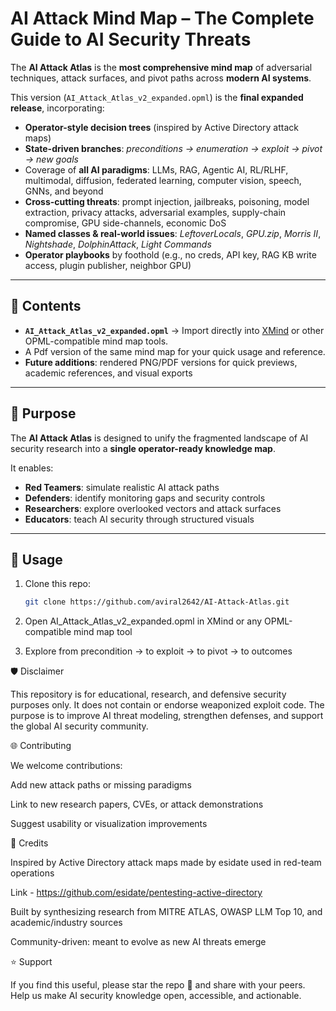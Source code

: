 # AI Attack Mind Map – The Complete Guide to AI Security Threats

The **AI Attack Atlas** is the **most comprehensive mind map** of adversarial techniques, attack surfaces, and pivot paths across **modern AI systems**.

This version (`AI_Attack_Atlas_v2_expanded.opml`) is the **final expanded release**, incorporating:
- **Operator-style decision trees** (inspired by Active Directory attack maps)
- **State-driven branches**: *preconditions → enumeration → exploit → pivot → new goals*
- Coverage of **all AI paradigms**: LLMs, RAG, Agentic AI, RL/RLHF, multimodal, diffusion, federated learning, computer vision, speech, GNNs, and beyond
- **Cross-cutting threats**: prompt injection, jailbreaks, poisoning, model extraction, privacy attacks, adversarial examples, supply-chain compromise, GPU side-channels, economic DoS
- **Named classes & real-world issues**: *LeftoverLocals*, *GPU.zip*, *Morris II*, *Nightshade*, *DolphinAttack*, *Light Commands*
- **Operator playbooks** by foothold (e.g., no creds, API key, RAG KB write access, plugin publisher, neighbor GPU)

---

## 📂 Contents
- **`AI_Attack_Atlas_v2_expanded.opml`** → Import directly into [XMind](https://xmind.app/) or other OPML-compatible mind map tools.
- A Pdf version of the same mind map for your quick usage and reference.   
- **Future additions**: rendered PNG/PDF versions for quick previews, academic references, and visual exports  

---

## 🎯 Purpose
The **AI Attack Atlas** is designed to unify the fragmented landscape of AI security research into a **single operator-ready knowledge map**.  

It enables:
- **Red Teamers**: simulate realistic AI attack paths  
- **Defenders**: identify monitoring gaps and security controls  
- **Researchers**: explore overlooked vectors and attack surfaces  
- **Educators**: teach AI security through structured visuals  

---

## 🚀 Usage
1. Clone this repo:
   ```bash
   git clone https://github.com/aviral2642/AI-Attack-Atlas.git

2. Open AI_Attack_Atlas_v2_expanded.opml in XMind or any OPML-compatible mind map tool

3. Explore from precondition → to exploit → to pivot → to outcomes

🛡️ Disclaimer

This repository is for educational, research, and defensive security purposes only.
It does not contain or endorse weaponized exploit code.
The purpose is to improve AI threat modeling, strengthen defenses, and support the global AI security community.

🌐 Contributing

We welcome contributions:

Add new attack paths or missing paradigms

Link to new research papers, CVEs, or attack demonstrations

Suggest usability or visualization improvements

📣 Credits

Inspired by Active Directory attack maps made by esidate used in red-team operations 

Link - https://github.com/esidate/pentesting-active-directory

Built by synthesizing research from MITRE ATLAS, OWASP LLM Top 10, and academic/industry sources

Community-driven: meant to evolve as new AI threats emerge

⭐ Support

If you find this useful, please star the repo 🌟 and share with your peers.
Help us make AI security knowledge open, accessible, and actionable.

